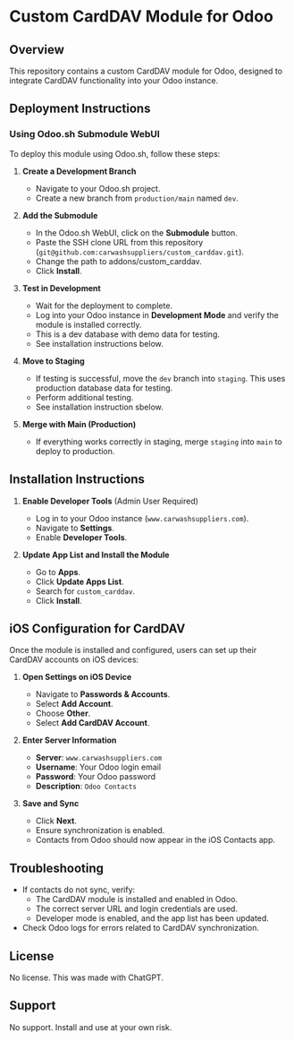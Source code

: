 # Custom CardDAV Module for Odoo

## Overview
This repository contains a custom CardDAV module for Odoo, designed to integrate CardDAV functionality into your Odoo instance.

## Deployment Instructions
### Using Odoo.sh Submodule WebUI
To deploy this module using Odoo.sh, follow these steps:

1. **Create a Development Branch**
   - Navigate to your Odoo.sh project.
   - Create a new branch from `production/main` named `dev`.

2. **Add the Submodule**
   - In the Odoo.sh WebUI, click on the **Submodule** button.
   - Paste the SSH clone URL from this repository (`git@github.com:carwashsuppliers/custom_carddav.git`).
   - Change the path to addons/custom_carddav.
   - Click **Install**.

3. **Test in Development**
   - Wait for the deployment to complete.
   - Log into your Odoo instance in **Development Mode** and verify the module is installed correctly.
   - This is a dev database with demo data for testing.
   - See installation instructions below.

4. **Move to Staging**
   - If testing is successful, move the `dev` branch into `staging`. This uses production database data for testing.
   - Perform additional testing.
   - See installation instruction sbelow.

5. **Merge with Main (Production)**
   - If everything works correctly in staging, merge `staging` into `main` to deploy to production.

## Installation Instructions
1. **Enable Developer Tools** (Admin User Required)
   - Log in to your Odoo instance (`www.carwashsuppliers.com`).
   - Navigate to **Settings**.
   - Enable **Developer Tools**.

2. **Update App List and Install the Module**
   - Go to **Apps**.
   - Click **Update Apps List**.
   - Search for `custom_carddav`.
   - Click **Install**.

## iOS Configuration for CardDAV
Once the module is installed and configured, users can set up their CardDAV accounts on iOS devices:

1. **Open Settings on iOS Device**
   - Navigate to **Passwords & Accounts**.
   - Select **Add Account**.
   - Choose **Other**.
   - Select **Add CardDAV Account**.

2. **Enter Server Information**
   - **Server**: `www.carwashsuppliers.com`
   - **Username**: Your Odoo login email
   - **Password**: Your Odoo password
   - **Description**: `Odoo Contacts`

3. **Save and Sync**
   - Click **Next**.
   - Ensure synchronization is enabled.
   - Contacts from Odoo should now appear in the iOS Contacts app.

## Troubleshooting
- If contacts do not sync, verify:
  - The CardDAV module is installed and enabled in Odoo.
  - The correct server URL and login credentials are used.
  - Developer mode is enabled, and the app list has been updated.
- Check Odoo logs for errors related to CardDAV synchronization.

## License
No license. This was made with ChatGPT.

## Support
No support. Install and use at your own risk.
